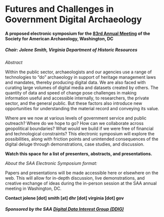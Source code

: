
# Futures and Challenges in Government Digital Archaeology

#### A proposed electronic symposium for the [83rd Annual Meeting](http://www.saa.org/AbouttheSociety/AnnualMeeting/tabid/138/Default.aspx) of the Society for American Archaeology, Washington, DC



##### Chair: Jolene Smith, Virginia Department of Historic Resources  

*Abstract* 

Within the public sector, archaeologists and our agencies use a range of technologies to “do” archaeology in support of heritage management laws and mandates, thereby producing digital data. We are also faced with curating large volumes of digital media and datasets created by others. The quantity of data and speed of change pose challenges in making information useful and accessible internally, to researchers, the private sector, and the general public. But these factors also introduce new opportunities for understanding the material record and conveying its value.

Where are we now at various levels of government service and public outreach? Where do we hope to go? How can we collaborate across geopolitical boundaries? What would we build if we were free of financial and technological constraints? This electronic symposium will explore the possibilities, along with friction points and unintended consequences of the digital deluge through demonstrations, case studies, and discussion.
  
    

**Watch this space for a list of presenters, abstracts, and presentations.**

  

*About the SAA Electronic Symposium format:*

Papers and presentations will be made accessible here or elsewhere on the web. This will allow for in-depth discussion, live demonstrations, and creative exchange of ideas during the in-person session at the SAA annual meeting in Washington, DC.

**Contact jolene [dot] smith [at] dhr [dot] virginia [dot] gov**

##### **Sponsored by the SAA [Digital Data Interest Group (DDIG)](http://saa.org/ForMembers/InterestGroups/DigitalDataInterestGroup/tabid/151/Default.aspx)** 
